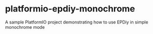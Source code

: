 # platformio-epdiy-monochrome
A sample PlatformIO project demonstrating how to use EPDiy in simple monochrome mode
